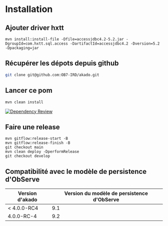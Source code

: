# Installation

## Ajouter driver hxtt

```
mvn install:install-file -Dfile=accessjdbc4.2-5.2.jar -DgroupId=com.hxtt.sql.access -DartifactId=accessjdbc4.2 -Dversion=5.2 -Dpackaging=jar 
```

## Récupérer les dépots depuis github

```bash
git clone git@github.com:OB7-IRD/akado.git
```

## Lancer ce pom

```
mvn clean install
```

[![Dependency Review](https://github.com/OB7-IRD/akado2/actions/workflows/dependency-review.yml/badge.svg?branch=develop)](https://github.com/OB7-IRD/akado2/actions/workflows/dependency-review.yml)

## Faire une release

```
mvn gitflow:release-start -B
mvn gitflow:release-finish -B
git checkout main
mvn clean deploy -DperformRelease
git checkout develop
```

## Compatibilité avec le modèle de persistence d'ObServe

| Version d'akado | Version du modèle de persistence d'ObServe |
|-----------------|--------------------------------------------|
| < 4.0.0-RC4     | 9.1                                        |
| 4.0.0-RC-4      | 9.2                                        |
